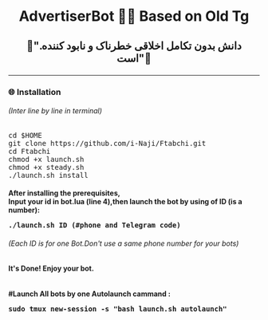<h1><p align="center"> AdvertiserBot 🖕😂 Based on Old Tg
<h2><p align="center">🔅".دانش بدون تکامل اخلاقی خطرناک و نابود کننده است"🔅
<hr>
<h3> <strong>🌐 Installation </strong>
<h6>(Inter line by line in terminal)</h6>
<pre>
<span>cd $HOME</span>
<span>git clone https://github.com/i-Naji/Ftabchi.git</span>
<span>cd Ftabchi</span>
<span>chmod +x launch.sh</span>
<span>chmod +x steady.sh</span>
<span>./launch.sh install</span>
</pre>
<h4> <strong>After installing  the prerequisites,<br>Input your id in bot.lua (line 4),then launch the bot by using of ID (is a number): </strong>
<pre>
<span>./launch.sh ID</span> (#phone and Telegram code)
</pre>
<h6>(Each ID is for one Bot.Don't use a same phone number for your bots)</h6>
<h4> It's Done! Enjoy your bot.
<br><br><br>
#Launch All bots by one Autolaunch cammand :
<pre>
<span>sudo tmux new-session -s "bash launch.sh autolaunch"</span>
</pre>
